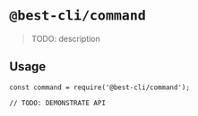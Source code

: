 # `@best-cli/command`

> TODO: description

## Usage

```
const command = require('@best-cli/command');

// TODO: DEMONSTRATE API
```
